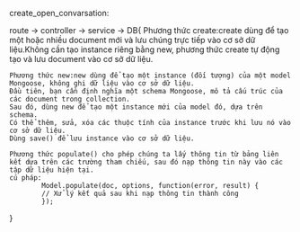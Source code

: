 create_open_convarsation: 

route -> controller -> service -> DB{
    Phương thức create:create dùng để tạo một hoặc nhiều document mới và lưu chúng trực tiếp vào cơ sở dữ liệu.Không cần tạo instance riêng bằng new, phương thức create tự động tạo và lưu document vào cơ sở dữ liệu.

    Phương thức new:new dùng để tạo một instance (đối tượng) của một model Mongoose, không ghi dữ liệu vào cơ sở dữ liệu.
    Đầu tiên, bạn cần định nghĩa một schema Mongoose, mô tả cấu trúc của các document trong collection.
    Sau đó, dùng new để tạo một instance mới của model đó, dựa trên schema.
    Có thể thêm, sửa, xóa các thuộc tính của instance trước khi lưu nó vào cơ sở dữ liệu.
    Dùng save() để lưu instance vào cơ sở dữ liệu.

    Phương thức populate() cho phép chúng ta lấy thông tin từ bảng liên kết dựa trên các trường tham chiếu, sau đó nạp thông tin này vào các tập dữ liệu hiện tại.
    cú pháp: 
            Model.populate(doc, options, function(error, result) {
            // Xử lý kết quả sau khi nạp thông tin thành công
            });

}